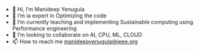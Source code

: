 - 👋 Hi, I’m Manideep Yenugula
- 👀 I’m ia expert in Optimizing the code 
- 🌱 I’m currently teaching and implementing Sustainable computing using Performance engineering
- 💞️ I’m looking to collaborate on AI, CPU, ML, CLOUD
- 📫 How to reach me manideepyenugula@ieee.org

<!---
myenugula/myenugula is a ✨ special ✨ repository because its `README.md` (this file) appears on your GitHub profile.
You can click the Preview link to take a look at your changes.
--->
